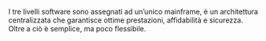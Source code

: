 I tre livelli software sono assegnati ad un’unico mainframe, è un architettura centralizzata che garantisce ottime prestazioni, affidabilità e sicurezza.
Oltre a ciò è semplice, ma poco flessibile.